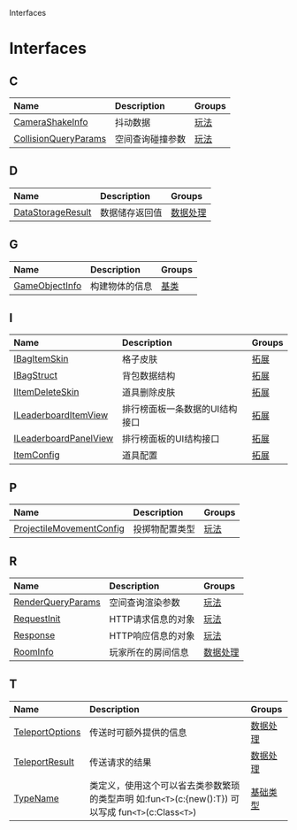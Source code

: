 Interfaces


# Interfaces <Badge type="tip" text="Groups" /> <Score text="Interfaces" />


## C
| Name | Description | Groups |
| :-----| :-----| :-----|
| [CameraShakeInfo](interfaces/mw.CameraShakeInfo.md) | 抖动数据 | [玩法](groups/玩法.玩法.md) |
| [CollisionQueryParams](interfaces/mw.CollisionQueryParams.md) | 空间查询碰撞参数 | [玩法](groups/玩法.玩法.md) |


## D
| Name | Description | Groups |
| :-----| :-----| :-----|
| [DataStorageResult](interfaces/mw.DataStorageResult.md) | 数据储存返回值 | [数据处理](groups/数据处理.数据处理.md) |


## G
| Name | Description | Groups |
| :-----| :-----| :-----|
| [GameObjectInfo](interfaces/mw.GameObjectInfo.md) | 构建物体的信息 | [基类](groups/基类.基类.md) |


## I
| Name | Description | Groups |
| :-----| :-----| :-----|
| [IBagItemSkin](interfaces/mwext.IBagItemSkin.md) | 格子皮肤 | [拓展](groups/拓展.拓展.md) |
| [IBagStruct](interfaces/mwext.IBagStruct.md) | 背包数据结构 | [拓展](groups/拓展.拓展.md) |
| [IItemDeleteSkin](interfaces/mwext.IItemDeleteSkin.md) | 道具删除皮肤 | [拓展](groups/拓展.拓展.md) |
| [ILeaderboardItemView](interfaces/mwext.ILeaderboardItemView.md) | 排行榜面板一条数据的UI结构接口 | [拓展](groups/拓展.拓展.md) |
| [ILeaderboardPanelView](interfaces/mwext.ILeaderboardPanelView.md) | 排行榜面板的UI结构接口 | [拓展](groups/拓展.拓展.md) |
| [ItemConfig](interfaces/mwext.ItemConfig.md) | 道具配置 | [拓展](groups/拓展.拓展.md) |


## P
| Name | Description | Groups |
| :-----| :-----| :-----|
| [ProjectileMovementConfig](interfaces/mw.ProjectileMovementConfig.md) | 投掷物配置类型 | [玩法](groups/玩法.玩法.md) |


## R
| Name | Description | Groups |
| :-----| :-----| :-----|
| [RenderQueryParams](interfaces/mw.RenderQueryParams.md) | 空间查询渲染参数 | [玩法](groups/玩法.玩法.md) |
| [RequestInit](interfaces/mw.RequestInit.md) | HTTP请求信息的对象 | [玩法](groups/玩法.玩法.md) |
| [Response](interfaces/mw.Response.md) | HTTP响应信息的对象 | [玩法](groups/玩法.玩法.md) |
| [RoomInfo](interfaces/mw.RoomInfo.md) | 玩家所在的房间信息 | [数据处理](groups/数据处理.数据处理.md) |


## T
| Name | Description | Groups |
| :-----| :-----| :-----|
| [TeleportOptions](interfaces/mw.TeleportOptions.md) | 传送时可额外提供的信息 | [数据处理](groups/数据处理.数据处理.md) |
| [TeleportResult](interfaces/mw.TeleportResult.md) | 传送请求的结果 | [数据处理](groups/数据处理.数据处理.md) |
| [TypeName](interfaces/mw.TypeName.md) | 类定义，使用这个可以省去类参数繁琐的类型声明    如:fun`<T>`(c:{new():T}) 可以写成 fun`<T>`(c:Class`<T>`) | [基础类型](groups/基础类型.基础类型.md) |

